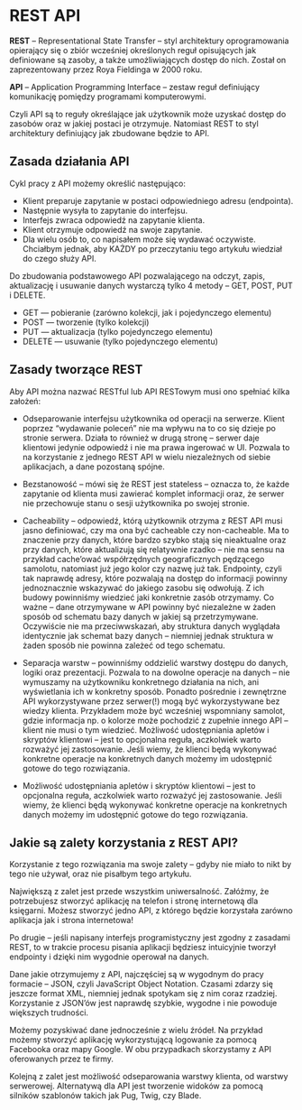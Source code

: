 # REST API

**REST** – Representational State Transfer – styl architektury oprogramowania opierający się o zbiór wcześniej określonych reguł opisujących jak definiowane są zasoby, a także umożliwiających dostęp do nich. Został on zaprezentowany przez Roya Fieldinga w 2000 roku.

**API** – Application Programming Interface – zestaw reguł definiujący komunikację pomiędzy programami komputerowymi.

Czyli API są to reguły określające jak użytkownik może uzyskać dostęp do zasobów oraz w jakiej postaci je otrzymuje. Natomiast REST to styl architektury definiujący jak zbudowane będzie to API.

## Zasada działania API

Cykl pracy z API możemy określić następująco:

* Klient preparuje zapytanie w postaci odpowiedniego adresu (endpointa).
* Następnie wysyła to zapytanie do interfejsu.
* Interfejs zwraca odpowiedź na zapytanie klienta.
* Klient otrzymuje odpowiedź na swoje zapytanie.
* Dla wielu osób to, co napisałem może się wydawać oczywiste. Chciałbym jednak,
    aby KAŻDY po przeczytaniu tego artykułu wiedział do czego służy API.

Do zbudowania podstawowego API pozwalającego na odczyt, zapis, aktualizację
i usuwanie danych wystarczą tylko 4 metody – GET, POST, PUT i DELETE.

* GET — pobieranie (zarówno kolekcji, jak i pojedynczego elementu)
* POST — tworzenie (tylko kolekcji)
* PUT — aktualizacja (tylko pojedynczego elementu)
* DELETE — usuwanie (tylko pojedynczego elementu)

## Zasady tworzące REST

Aby API można nazwać RESTful lub API RESTowym musi ono spełniać kilka założeń:

- Odseparowanie interfejsu użytkownika od operacji na serwerze. Klient poprzez “wydawanie poleceń” nie ma wpływu na to co się dzieje po stronie serwera. Działa to również w drugą stronę – serwer daje klientowi jedynie odpowiedź i nie ma prawa ingerować w UI. Pozwala to na korzystanie z jednego REST API w wielu niezależnych od siebie aplikacjach, a dane pozostaną spójne.

- Bezstanowość – mówi się że REST jest stateless – oznacza to, że każde zapytanie od klienta musi zawierać komplet informacji oraz, że serwer nie przechowuje stanu o sesji użytkownika po swojej stronie.

- Cacheability – odpowiedź, którą użytkownik otrzyma z REST API musi jasno definiować, czy ma ona być cacheable czy non-cacheable. Ma to znaczenie przy danych, które bardzo szybko stają się nieaktualne oraz przy danych, które aktualizują się relatywnie rzadko – nie ma sensu na przykład cache’ować współrzędnych geograficznych pędzącego samolotu, natomiast już jego kolor czy nazwę już tak.
Endpointy, czyli tak naprawdę adresy, które pozwalają na dostęp do informacji powinny jednoznacznie wskazywać do jakiego zasobu się odwołują. Z ich budowy powinniśmy wiedzieć jaki konkretnie zasób otrzymamy. Co ważne – dane otrzymywane w API powinny być niezależne w żaden sposób od schematu bazy danych w jakiej są przetrzymywane. Oczywiście nie ma przeciwwskazań, aby struktura danych wyglądała identycznie jak schemat bazy danych – niemniej jednak struktura w żaden sposób nie powinna zależeć od tego schematu.

- Separacja warstw – powinniśmy oddzielić warstwy dostępu do danych, logiki oraz prezentacji. Pozwala to na dowolne operacje na danych – nie wymuszamy na użytkowniku konkretnego działania na nich, ani wyświetlania ich w konkretny sposób. Ponadto pośrednie i zewnętrzne API wykorzystywane przez serwer(!) mogą być wykorzystywane bez wiedzy klienta. Przykładem może być wcześniej wspomniany samolot, gdzie informacja np. o kolorze może pochodzić z zupełnie innego API – klient nie musi o tym wiedzieć.
Możliwość udostępniania apletów i skryptów klientowi – jest to opcjonalna reguła, aczkolwiek warto rozważyć jej zastosowanie. Jeśli wiemy, że klienci będą wykonywać konkretne operacje na konkretnych danych możemy im udostępnić gotowe do tego rozwiązania.

- Możliwość udostępniania apletów i skryptów klientowi – jest to opcjonalna reguła, aczkolwiek warto rozważyć jej zastosowanie. Jeśli wiemy, że klienci będą wykonywać konkretne operacje na konkretnych danych możemy im udostępnić gotowe do tego rozwiązania.

## Jakie są zalety korzystania z REST API?

Korzystanie z tego rozwiązania ma swoje zalety – gdyby nie miało to nikt by tego nie używał, oraz nie pisałbym tego artykułu.

Największą z zalet jest przede wszystkim uniwersalność. Załóżmy, że potrzebujesz stworzyć aplikację na telefon i stronę internetową dla księgarni. Możesz stworzyć jedno API, z którego będzie korzystała zarówno aplikacja jak i strona internetowa!

Po drugie – jeśli napisany interfejs programistyczny jest zgodny z zasadami REST, to w trakcie procesu pisania aplikacji będziesz intuicyjnie tworzył endpointy i dzięki nim wygodnie operował na danych.

Dane jakie otrzymujemy z API, najczęściej są w wygodnym do pracy formacie – JSON, czyli JavaScript Object Notation. Czasami zdarzy się jeszcze format XML, niemniej jednak spotykam się z nim coraz rzadziej. Korzystanie z JSON’ów jest naprawdę szybkie, wygodne i nie powoduje większych trudności.

Możemy pozyskiwać dane jednocześnie z wielu źródeł. Na przykład możemy stworzyć aplikację wykorzystującą logowanie za pomocą Facebooka oraz mapy Google. W obu przypadkach skorzystamy z API oferowanych przez te firmy.

Kolejną z zalet jest możliwość odseparowania warstwy klienta, od warstwy serwerowej. Alternatywą dla API jest tworzenie widoków za pomocą silników szablonów takich jak Pug, Twig, czy Blade.
